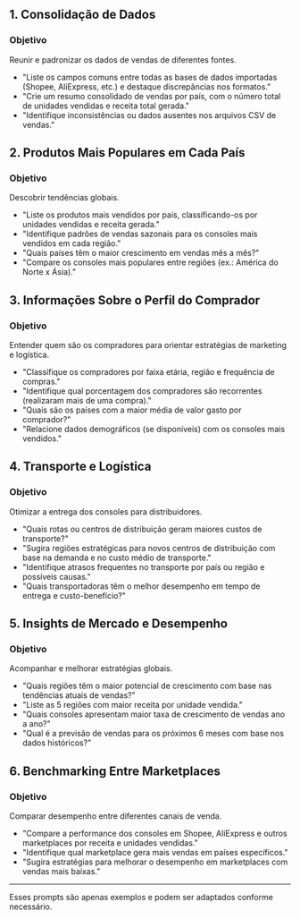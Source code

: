 ## **1. Consolidação de Dados**
### Objetivo
Reunir e padronizar os dados de vendas de diferentes fontes.

- "Liste os campos comuns entre todas as bases de dados importadas (Shopee, AliExpress, etc.) e destaque discrepâncias nos formatos."
- "Crie um resumo consolidado de vendas por país, com o número total de unidades vendidas e receita total gerada."
- "Identifique inconsistências ou dados ausentes nos arquivos CSV de vendas."

## **2. Produtos Mais Populares em Cada País**
### Objetivo
Descobrir tendências globais.

- "Liste os produtos mais vendidos por país, classificando-os por unidades vendidas e receita gerada."
- "Identifique padrões de vendas sazonais para os consoles mais vendidos em cada região."
- "Quais países têm o maior crescimento em vendas mês a mês?"
- "Compare os consoles mais populares entre regiões (ex.: América do Norte x Ásia)."

## **3. Informações Sobre o Perfil do Comprador**
### Objetivo
Entender quem são os compradores para orientar estratégias de marketing e logística.

- "Classifique os compradores por faixa etária, região e frequência de compras."
- "Identifique qual porcentagem dos compradores são recorrentes (realizaram mais de uma compra)."
- "Quais são os países com a maior média de valor gasto por comprador?"
- "Relacione dados demográficos (se disponíveis) com os consoles mais vendidos."

## **4. Transporte e Logística**
### Objetivo
Otimizar a entrega dos consoles para distribuidores.

- "Quais rotas ou centros de distribuição geram maiores custos de transporte?"
- "Sugira regiões estratégicas para novos centros de distribuição com base na demanda e no custo médio de transporte."
- "Identifique atrasos frequentes no transporte por país ou região e possíveis causas."
- "Quais transportadoras têm o melhor desempenho em tempo de entrega e custo-benefício?"

## **5. Insights de Mercado e Desempenho**
### Objetivo
Acompanhar e melhorar estratégias globais.

- "Quais regiões têm o maior potencial de crescimento com base nas tendências atuais de vendas?"
- "Liste as 5 regiões com maior receita por unidade vendida."
- "Quais consoles apresentam maior taxa de crescimento de vendas ano a ano?"
- "Qual é a previsão de vendas para os próximos 6 meses com base nos dados históricos?"

## **6. Benchmarking Entre Marketplaces**
### Objetivo
Comparar desempenho entre diferentes canais de venda.

- "Compare a performance dos consoles em Shopee, AliExpress e outros marketplaces por receita e unidades vendidas."
- "Identifique qual marketplace gera mais vendas em países específicos."
- "Sugira estratégias para melhorar o desempenho em marketplaces com vendas mais baixas."

---

Esses prompts são apenas exemplos e podem ser adaptados conforme necessário.
